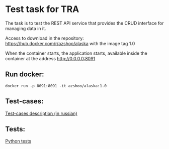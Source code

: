 # Test task for TRA

The task is to test the REST API service that provides the CRUD interface for managing data in it.

Access to download in the repository: https://hub.docker.com/r/azshoo/alaska with the image tag 1.0

When the container starts, the application starts, available inside the container at the address http://0.0.0.0:8091

## Run docker:
```docker run -p 8091:8091 -it azshoo/alaska:1.0```

## Test-cases:
[Test-cases description (in russian)](test-cases.md) 

## Tests:
[Python tests](tests/tests.md) 
